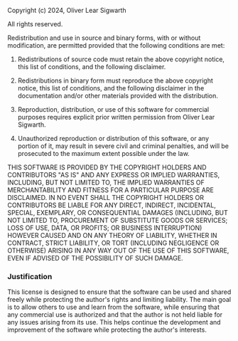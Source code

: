 Copyright (c) 2024, Oliver Lear Sigwarth

All rights reserved.

Redistribution and use in source and binary forms, with or without
modification, are permitted provided that the following conditions are met:

1. Redistributions of source code must retain the above copyright notice, this
   list of conditions, and the following disclaimer.

2. Redistributions in binary form must reproduce the above copyright notice,
   this list of conditions, and the following disclaimer in the documentation
   and/or other materials provided with the distribution.

3. Reproduction, distribution, or use of this software for commercial purposes
   requires explicit prior written permission from Oliver Lear Sigwarth.

4. Unauthorized reproduction or distribution of this software, or any portion
   of it, may result in severe civil and criminal penalties, and will be
   prosecuted to the maximum extent possible under the law.


THIS SOFTWARE IS PROVIDED BY THE COPYRIGHT HOLDERS AND CONTRIBUTORS "AS IS"
AND ANY EXPRESS OR IMPLIED WARRANTIES, INCLUDING, BUT NOT LIMITED TO, THE
IMPLIED WARRANTIES OF MERCHANTABILITY AND FITNESS FOR A PARTICULAR PURPOSE ARE
DISCLAIMED. IN NO EVENT SHALL THE COPYRIGHT HOLDERS OR CONTRIBUTORS BE LIABLE
FOR ANY DIRECT, INDIRECT, INCIDENTAL, SPECIAL, EXEMPLARY, OR CONSEQUENTIAL
DAMAGES (INCLUDING, BUT NOT LIMITED TO, PROCUREMENT OF SUBSTITUTE GOODS OR
SERVICES; LOSS OF USE, DATA, OR PROFITS; OR BUSINESS INTERRUPTION) HOWEVER
CAUSED AND ON ANY THEORY OF LIABILITY, WHETHER IN CONTRACT, STRICT LIABILITY,
OR TORT (INCLUDING NEGLIGENCE OR OTHERWISE) ARISING IN ANY WAY OUT OF THE USE
OF THIS SOFTWARE, EVEN IF ADVISED OF THE POSSIBILITY OF SUCH DAMAGE.

### Justification

This license is designed to ensure that the software can be used and shared
freely while protecting the author's rights and limiting liability. The main
goal is to allow others to use and learn from the software, while ensuring
that any commercial use is authorized and that the author is not held liable
for any issues arising from its use. This helps continue the development and
improvement of the software while protecting the author's interests.
